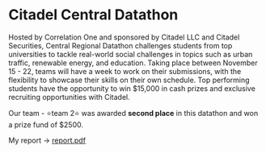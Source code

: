 # Citadel Central Datathon

Hosted by Correlation One and sponsored by Citadel LLC and Citadel Securities, Central Regional Datathon challenges students from top universities to tackle real-world social challenges in topics such as urban traffic, renewable energy, and education. Taking place between November 15 - 22, teams will have a week to work on their submissions, with the flexibility to showcase their skills on their own schedule. Top performing students have the opportunity to win $15,000 in cash prizes and exclusive recruiting opportunities with Citadel.

Our team - ⭐team 2⭐ was awarded **second place** in this datathon and won a prize fund of $2500.

My report -> [report.pdf](https://github.com/ChlorisJ/Citadel-Central-Datathon/files/9780368/report.pdf)
